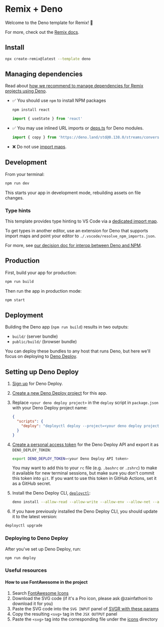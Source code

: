# Remix + Deno

Welcome to the Deno template for Remix! 🦕

For more, check out the [Remix docs](https://remix.run/docs).

## Install

```sh
npx create-remix@latest --template deno
```

## Managing dependencies

Read about
[how we recommend to manage dependencies for Remix projects using Deno](https://github.com/remix-run/remix/blob/main/decisions/0001-use-npm-to-manage-npm-dependencies-for-deno-projects.md).

- ✅ You should use `npm` to install NPM packages

  ```sh
  npm install react
  ```

  ```ts
  import { useState } from 'react'
  ```

- ✅ You may use inlined URL imports or
  [deps.ts](https://deno.land/manual/examples/manage_dependencies#managing-dependencies)
  for Deno modules.

  ```ts
  import { copy } from 'https://deno.land/std@0.138.0/streams/conversion.ts'
  ```

- ❌ Do not use
  [import maps](https://deno.land/manual/linking_to_external_code/import_maps).

## Development

From your terminal:

```sh
npm run dev
```

This starts your app in development mode, rebuilding assets on file changes.

### Type hints

This template provides type hinting to VS Code via a
[dedicated import map](./.vscode/resolve_npm_imports.json).

To get types in another editor, use an extension for Deno that supports import
maps and point your editor to `./.vscode/resolve_npm_imports.json`.

For more, see
[our decision doc for interop between Deno and NPM](https://github.com/remix-run/remix/blob/main/decisions/0001-use-npm-to-manage-npm-dependencies-for-deno-projects.md#vs-code-type-hints).

## Production

First, build your app for production:

```sh
npm run build
```

Then run the app in production mode:

```sh
npm start
```

## Deployment

Building the Deno app (`npm run build`) results in two outputs:

- `build/` (server bundle)
- `public/build/` (browser bundle)

You can deploy these bundles to any host that runs Deno, but here we'll focus on
deploying to [Deno Deploy](https://deno.com/deploy).

## Setting up Deno Deploy

1. [Sign up](https://dash.deno.com/signin) for Deno Deploy.

2. [Create a new Deno Deploy project](https://dash.deno.com/new) for this app.

3. Replace `<your deno deploy project>` in the `deploy` script in `package.json`
   with your Deno Deploy project name:

   ```json
   {
     "scripts": {
       "deploy": "deployctl deploy --project=<your deno deploy project> --include=.cache,build,public ./build/index.js"
     }
   }
   ```

4. [Create a personal access token](https://dash.deno.com/account) for the Deno
   Deploy API and export it as `DENO_DEPLOY_TOKEN`:

   ```sh
   export DENO_DEPLOY_TOKEN=<your Deno Deploy API token>
   ```

   You may want to add this to your `rc` file (e.g. `.bashrc` or `.zshrc`) to
   make it available for new terminal sessions, but make sure you don't commit
   this token into `git`. If you want to use this token in GitHub Actions, set
   it as a GitHub secret.

5. Install the Deno Deploy CLI,
   [`deployctl`](https://github.com/denoland/deployctl):

   ```sh
   deno install --allow-read --allow-write --allow-env --allow-net --allow-run --no-check -r -f https://deno.land/x/deploy/deployctl.ts
   ```

6. If you have previously installed the Deno Deploy CLI, you should update it to
   the latest version:

```sh
deployctl upgrade
```

### Deploying to Deno Deploy

After you've set up Deno Deploy, run:

```sh
npm run deploy
```

### Useful resources

#### How to use FontAwesome in the project

1. Search [FontAwesome Icons](https://fontawesome.com/icons)
2. Download the SVG code (if it's a Pro icon, please ask @zainfathoni to
   download it for you)
3. Paste the SVG code into the `SVG INPUT` panel of
   [SVGR with these params](https://react-svgr.com/playground/?svgProps=role%3Dimg%2Cfill%3DcurrentColor&typescript=true)
4. Copy the resulting `<svg>` tag in the `JSX OUTPUT` panel
5. Paste the `<svg>` tag into the corresponding file under the
   [icons](/app/icons/) directory
